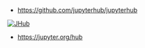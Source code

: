 * <https://github.com/jupyterhub/jupyterhub>

[![JHub](https://img.youtube.com/vi/VEOyKhgat2Q/0.jpg)](https://www.youtube.com/watch?v=VEOyKhgat2Q)

* https://jupyter.org/hub